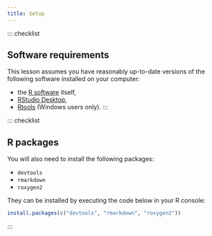 ```yaml
---
title: Setup
---
```


::: checklist

## Software requirements

This lesson assumes you have reasonably up-to-date versions of the following software installed on your computer:

- the [R software](https://cran.r-project.org/mirrors.html) itself,
- [RStudio Desktop](https://www.rstudio.com/products/rstudio/download/#download),
- [Rtools](https://cran.r-project.org/bin/windows/Rtools/) (Windows users only).
:::

::: checklist

## R packages

You will also need to install the following packages:

- `devtools`
- `rmarkdown`
- `roxygen2`

They can be installed by executing the code below in your R console:

```r
install.packages(c("devtools", "rmarkdown", "roxygen2"))
```

:::
